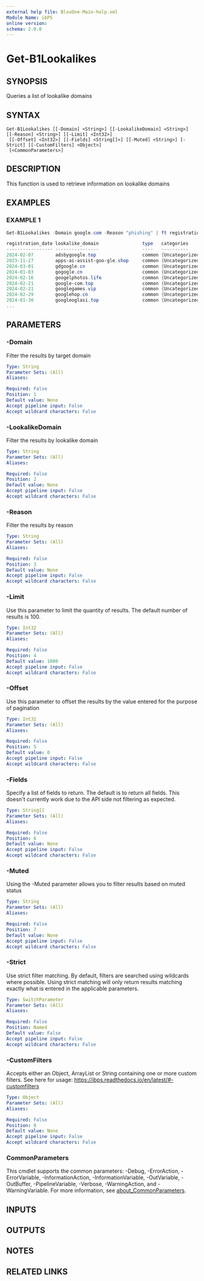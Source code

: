 ```yaml
---
external help file: BloxOne-Main-help.xml
Module Name: ibPS
online version:
schema: 2.0.0
---
```


# Get-B1Lookalikes

## SYNOPSIS
Queries a list of lookalike domains

## SYNTAX

```
Get-B1Lookalikes [[-Domain] <String>] [[-LookalikeDomain] <String>] [[-Reason] <String>] [[-Limit] <Int32>]
 [[-Offset] <Int32>] [[-Fields] <String[]>] [[-Muted] <String>] [-Strict] [[-CustomFilters] <Object>]
 [<CommonParameters>]
```

## DESCRIPTION
This function is used to retrieve information on lookalike domains

## EXAMPLES

### EXAMPLE 1
```powershell
Get-B1Lookalikes -Domain google.com -Reason "phishing" | ft registration_date,lookalike_domain,type,categories,reason -AutoSize

registration_date lookalike_domain                type   categories       reason
----------------- ----------------                ----   ----------       ------
2024-02-07        adsbygoogle.top                 common {Uncategorized}  Domain is a lookalike to google.com and likely used for phishing. The creation or first seen date is 2024-02-07.
2023-11-27        apps-ai-assist-goo-gle.shop     common {Uncategorized}  Domain is a lookalike to google.com and likely used for phishing. The creation or first seen date is 2023-11-27.
2024-03-01        gdgoogle.cn                     common {Uncategorized}  Domain is a lookalike to google.com and likely used for phishing. The creation or first seen date is 2024-03-01.
2024-01-03        gogogle.cn                      common {Uncategorized}  Domain is a lookalike to google.com and likely used for phishing. The creation or first seen date is 2024-01-03.
2024-02-16        googelphotos.life               common {Uncategorized}  Domain is a lookalike to google.com and likely used for phishing. The creation or first seen date is 2024-02-16.
2024-02-21        google-com.top                  common {Uncategorized}  Domain is a lookalike to google.com and likely used for phishing. The creation or first seen date is 2024-02-21.
2024-02-21        googlegames.vip                 common {Uncategorized}  Domain is a lookalike to google.com and likely used for phishing. The creation or first seen date is 2024-02-21.
2024-02-29        googlehop.cn                    common {Uncategorized}  Domain is a lookalike to google.com and likely used for phishing. The creation or first seen date is 2024-02-29.
2024-01-30        googleoglasi.top                common {Uncategorized}  Domain is a lookalike to google.com and likely used for phishing. The creation or first seen date is 2024-01-30.
...
```

## PARAMETERS

### -Domain
Filter the results by target domain

```yaml
Type: String
Parameter Sets: (All)
Aliases:

Required: False
Position: 1
Default value: None
Accept pipeline input: False
Accept wildcard characters: False
```

### -LookalikeDomain
Filter the results by lookalike domain

```yaml
Type: String
Parameter Sets: (All)
Aliases:

Required: False
Position: 2
Default value: None
Accept pipeline input: False
Accept wildcard characters: False
```

### -Reason
Filter the results by reason

```yaml
Type: String
Parameter Sets: (All)
Aliases:

Required: False
Position: 3
Default value: None
Accept pipeline input: False
Accept wildcard characters: False
```

### -Limit
Use this parameter to limit the quantity of results.
The default number of results is 100.

```yaml
Type: Int32
Parameter Sets: (All)
Aliases:

Required: False
Position: 4
Default value: 1000
Accept pipeline input: False
Accept wildcard characters: False
```

### -Offset
Use this parameter to offset the results by the value entered for the purpose of pagination

```yaml
Type: Int32
Parameter Sets: (All)
Aliases:

Required: False
Position: 5
Default value: 0
Accept pipeline input: False
Accept wildcard characters: False
```

### -Fields
Specify a list of fields to return.
The default is to return all fields.
This doesn't currently work due to the API side not filtering as expected.

```yaml
Type: String[]
Parameter Sets: (All)
Aliases:

Required: False
Position: 6
Default value: None
Accept pipeline input: False
Accept wildcard characters: False
```

### -Muted
Using the -Muted parameter allows you to filter results based on muted status

```yaml
Type: String
Parameter Sets: (All)
Aliases:

Required: False
Position: 7
Default value: None
Accept pipeline input: False
Accept wildcard characters: False
```

### -Strict
Use strict filter matching.
By default, filters are searched using wildcards where possible.
Using strict matching will only return results matching exactly what is entered in the applicable parameters.

```yaml
Type: SwitchParameter
Parameter Sets: (All)
Aliases:

Required: False
Position: Named
Default value: False
Accept pipeline input: False
Accept wildcard characters: False
```

### -CustomFilters
Accepts either an Object, ArrayList or String containing one or more custom filters.
See here for usage: https://ibps.readthedocs.io/en/latest/#-customfilters

```yaml
Type: Object
Parameter Sets: (All)
Aliases:

Required: False
Position: 8
Default value: None
Accept pipeline input: False
Accept wildcard characters: False
```

### CommonParameters
This cmdlet supports the common parameters: -Debug, -ErrorAction, -ErrorVariable, -InformationAction, -InformationVariable, -OutVariable, -OutBuffer, -PipelineVariable, -Verbose, -WarningAction, and -WarningVariable. For more information, see [about_CommonParameters](http://go.microsoft.com/fwlink/?LinkID=113216).

## INPUTS

## OUTPUTS

## NOTES

## RELATED LINKS
